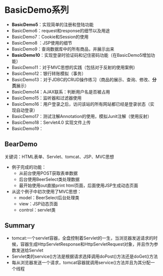 # BasicDemo系列

- **BasicDemo5**：实现简单的注册和登陆功能
- BasicDemo6：request和response的细节以及用途
- BasicDemo7：Cookie和Session的使用
- BasicDemo8 ：JSP使用的细节
- BasicDemo9：查询数据库中的所有商品，并展示出来
- **BasicDemo10**：实现登录时验证码和记住密码功能（在BasicDemo5增加功能）
- BasicDemo11：对于MVC思想的实践（包括对于反射的使用案例）
- BasicDemo12：银行转账模拟（事务）
- BasicDemo13：对于JDBC的CRUD操作练习（商品的展示、查询、修改、**分页**展示）
- BasicDemo14：AJAX联系：判断用户名是否被占用
- BasicDemo15：监听器和过滤器使用
- BasicDemo16：用户登录之后，访问该站的所有网站都已经是登录状态（实现自动登录）
- BasicDemo17：测试注解Annotation的使用，模拟Junit注解（使用反射）
- BasicDemo18：Servlet4.0 实现文件上传
- BasicDemo19：



## BearDemo

关键词：HTML表单、Servlet、tomcat、JSP、MVC思想

- 例子完成的功能：
  - 从前台使用POST获取表单数据 
  - 后台使用BeerSelect类处理数据
  - 最开始使用out直接print html页面，后面使用JSP生成动态页面
- 从这个例子中初次使用了MVC思想：
  - model：BeerSelect后台处理类
  - view：JSP动态页面
  - control：servlet类 

## Summary

- tomcat:一个servlet容器，全盘控制着Servlet的一生，当浏览器发送请求的时候，容器生成HttpServletResponse和HttpServletRequest对象，并且作为参数发送给Servlet
- Servlet类的service()方法是根据请求选择调用doPost()方法还是doGet()方法
- 每从浏览器发送一个请求，tomcat容器就调用service()方法并且为其分配一个线程












​     